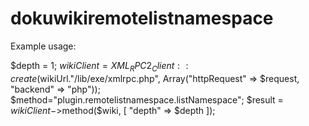 # dokuwikiremotelistnamespace

Example usage:

$depth = 1;
$wikiClient = XML_RPC2_Client::create($wikiUrl."/lib/exe/xmlrpc.php", Array("httpRequest" => $request, "backend" => "php"));
$method="plugin.remotelistnamespace.listNamespace";
$result = $wikiClient->$method($wiki, [ "depth" => $depth ]);
